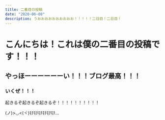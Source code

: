 ```yaml
---
title: 二番目の投稿
date: "2020-06-08"
description: うおおおおおおおおおお！！！！！二日目！二日目！ 
---
```


# こんにちは！これは僕の二番目の投稿です！！！
## やっほーーーーーーい！！！ブログ最高！！！
### いくぜ！！！

起きるぞ起きるぞ起きるぞ！！！！！！！！！！

(ノ)>◡<(ヾ)ﾓﾁﾓﾁﾓﾁﾓﾁﾓﾁﾓﾁ...